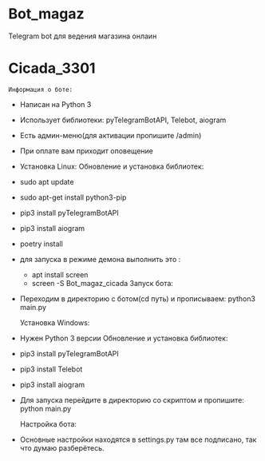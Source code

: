 # Bot_magaz
Telegram bot для ведения магазина онлаин
# Cicada_3301

	Информация о боте:
- Написан на Python 3
- Использует библиотеки: pyTelegramBotAPI, Telebot, aiogram
- Есть админ-меню(для активации пропишите /admin)
- При оплате вам приходит оповещение
-
	Установка Linux:
Обновление и установка библиотек:
- sudo apt update
- sudo apt-get install python3-pip
- pip3 install pyTelegramBotAPI
- pip3 install aiogram
- poetry install 
- для запуска в режиме демона выполнить это :
  - apt install screen
  - screen -S Bot_magaz_cicada
Запуск бота:
- Переходим в директорию с ботом(cd путь) и прописываем: python3 main.py

	Установка Windows:
- Нужен Python 3 версии
Обновление и установка библиотек:
- pip3 install pyTelegramBotAPI
- pip3 install Telebot
- pip3 install aiogram
- Для запуска перейдите в директорию со скриптом и пропишите: python main.py

	Настройка бота:
- Основные настройки находятся в settings.py там все подписано, так что думаю разберётесь.
